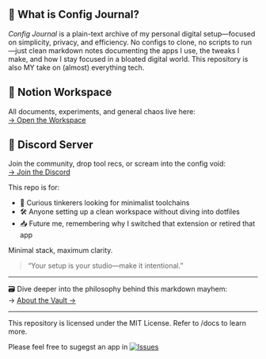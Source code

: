 ## 📓 What is Config Journal?

*Config Journal* is a plain-text archive of my personal digital setup—focused on simplicity, privacy, and efficiency. No configs to clone, no scripts to run—just clean markdown notes documenting the apps I use, the tweaks I make, and how I stay focused in a bloated digital world. This repository is also MY take on (almost) everything tech.

## 📎 Notion Workspace  
All documents, experiments, and general chaos live here:  
[→ Open the Workspace](config-journal-docs.notion.site)


## 💬 Discord Server  
Join the community, drop tool recs, or scream into the config void:  
[→ Join the Discord](https://discord.gg/HnhnMR9kBk)

This repo is for:
- 🧠 Curious tinkerers looking for minimalist toolchains
- 🛠️ Anyone setting up a clean workspace without diving into dotfiles
- 📥 Future me, remembering why I switched that extension or retired that app

Minimal stack, maximum clarity.

> “Your setup is your studio—make it intentional.”

---

🗃️ Dive deeper into the philosophy behind this markdown mayhem:  
→ [About the Vault →](about-the-vault.md)

---

This repository is licensed under the MIT License. Refer to /docs to learn more.

Please feel free to sugegst an app in [![Issues](https://img.shields.io/badge/Issues-blue)](https://github.com/zakdev12312/config-journal/issues)
